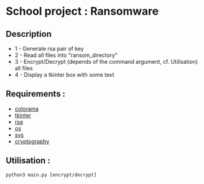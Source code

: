 # School project : Ransomware

Description
-
<ul>
  <li>1 - Generate rsa pair of key</li>
  <li>2 - Read all files into "ransom_directory"</li>
  <li>3 - Encrypt/Decrypt (depends of the command argument, cf. Utilisation) all files</li>
  <li>4 - Display a tkinter box with some text</li>
</ul>

Requirements : 
-
- [colorama](https://pypi.org/project/colorama/)
- [tkinter](https://docs.python.org/fr/3/library/tkinter.html)
- [rsa](https://pypi.org/project/rsa/)
- [os](https://docs.python.org/fr/3/library/os.html)
- [sys](https://docs.python.org/fr/3/library/sys.html)
- [cryptography](https://pypi.org/project/cryptography/)

Utilisation :
- 
`python3 main.py [encrypt/decrypt]`
